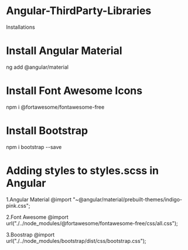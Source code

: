 # Angular-ThirdParty-Libraries
Installations

# Install Angular Material
  ng add @angular/material
  
# Install Font Awesome Icons
  npm i @fortawesome/fontawesome-free
  
# Install Bootstrap 
  npm i bootstrap --save 
  
# Adding styles to styles.scss in Angular

 1.Angular Material
 @import "~@angular/material/prebuilt-themes/indigo-pink.css";
 
 2.Font Awesome
 @import url("./../node_modules/@fortawesome/fontawesome-free/css/all.css");

 3.Boostrap 
 @import url("./../node_modules/bootstrap/dist/css/bootstrap.css");

 
